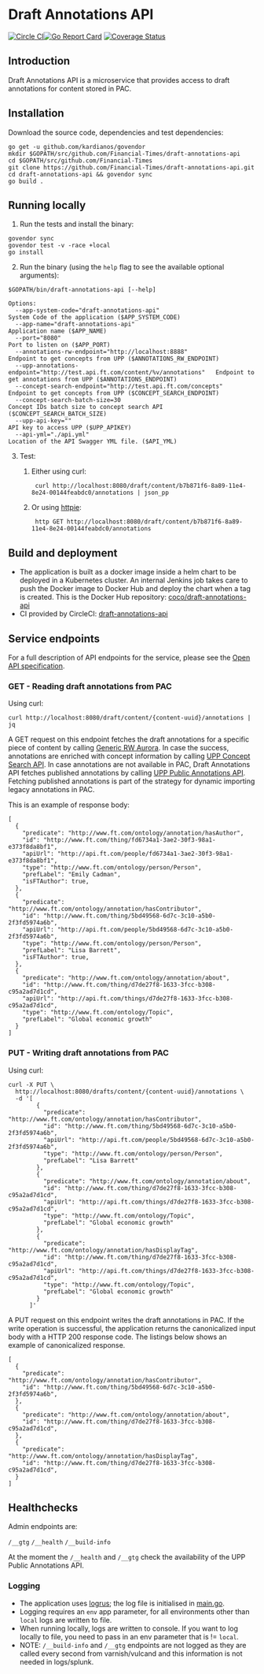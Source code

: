# Draft Annotations API

[![Circle CI](https://circleci.com/gh/Financial-Times/draft-annotations-api/tree/master.png?style=shield)](https://circleci.com/gh/Financial-Times/draft-annotations-api/tree/master)[![Go Report Card](https://goreportcard.com/badge/github.com/Financial-Times/draft-annotations-api)](https://goreportcard.com/report/github.com/Financial-Times/draft-annotations-api) [![Coverage Status](https://coveralls.io/repos/github/Financial-Times/draft-annotations-api/badge.svg)](https://coveralls.io/github/Financial-Times/draft-annotations-api)

## Introduction

Draft Annotations API is a microservice that provides access to draft annotations for content stored in PAC.

## Installation

Download the source code, dependencies and test dependencies:

```
go get -u github.com/kardianos/govendor
mkdir $GOPATH/src/github.com/Financial-Times/draft-annotations-api
cd $GOPATH/src/github.com/Financial-Times
git clone https://github.com/Financial-Times/draft-annotations-api.git
cd draft-annotations-api && govendor sync
go build .
```

## Running locally

1. Run the tests and install the binary:

```
govendor sync
govendor test -v -race +local
go install
```

2. Run the binary (using the `help` flag to see the available optional arguments):

```
$GOPATH/bin/draft-annotations-api [--help]

Options:
  --app-system-code="draft-annotations-api"                                    System Code of the application ($APP_SYSTEM_CODE)
  --app-name="draft-annotations-api"                                           Application name ($APP_NAME)
  --port="8080"                                                                Port to listen on ($APP_PORT)
  --annotations-rw-endpoint="http://localhost:8888"                            Endpoint to get concepts from UPP ($ANNOTATIONS_RW_ENDPOINT)
  --upp-annotations-endpoint="http://test.api.ft.com/content/%v/annotations"   Endpoint to get annotations from UPP ($ANNOTATIONS_ENDPOINT)
  --concept-search-endpoint="http://test.api.ft.com/concepts"                  Endpoint to get concepts from UPP ($CONCEPT_SEARCH_ENDPOINT)
  --concept-search-batch-size=30                                               Concept IDs batch size to concept search API ($CONCEPT_SEARCH_BATCH_SIZE)
  --upp-api-key=""                                                             API key to access UPP ($UPP_APIKEY)
  --api-yml="./api.yml"                                                        Location of the API Swagger YML file. ($API_YML)
```


3. Test:

    1. Either using curl:

            curl http://localhost:8080/draft/content/b7b871f6-8a89-11e4-8e24-00144feabdc0/annotations | json_pp

    1. Or using [httpie](https://github.com/jkbrzt/httpie):

            http GET http://localhost:8080/draft/content/b7b871f6-8a89-11e4-8e24-00144feabdc0/annotations

## Build and deployment

* The application is built as a docker image inside a helm chart to be deployed in a Kubernetes cluster.
  An internal Jenkins job takes care to push the Docker image to Docker Hub and deploy the chart when a tag is created.
  This is the Docker Hub repository: [coco/draft-annotations-api](https://hub.docker.com/r/coco/draft-annotations-api)
* CI provided by CircleCI: [draft-annotations-api](https://circleci.com/gh/Financial-Times/draft-annotations-api)

## Service endpoints

For a full description of API endpoints for the service, please see the [Open API specification](./api/api.yml).

### GET - Reading draft annotations from PAC

Using curl:

```
curl http://localhost:8080/draft/content/{content-uuid}/annotations | jq
```

A GET request on this endpoint fetches the draft annotations for a specific piece of content by calling 
[Generic RW Aurora](https://github.com/Financial-Times/generic-rw-aurora).
In case the success, annotations are enriched with concept information by calling 
[UPP Concept Search API](https://github.com/Financial-Times/concept-search-api).
In case annotations are not available in PAC, 
Draft Annotations API fetches published annotations by calling 
[UPP Public Annotations API](https://github.com/Financial-Times/public-annotations-api).
Fetching published annotations is part of the strategy for dynamic importing legacy annotations in PAC. 

This is an example of response body:
```
[
  {
    "predicate": "http://www.ft.com/ontology/annotation/hasAuthor",
    "id": "http://www.ft.com/thing/fd6734a1-3ae2-30f3-98a1-e373f8da8bf1",
    "apiUrl": "http://api.ft.com/people/fd6734a1-3ae2-30f3-98a1-e373f8da8bf1",
    "type": "http://www.ft.com/ontology/person/Person",
    "prefLabel": "Emily Cadman",
    "isFTAuthor": true,
  },
  {
    "predicate": "http://www.ft.com/ontology/annotation/hasContributor",
    "id": "http://www.ft.com/thing/5bd49568-6d7c-3c10-a5b0-2f3fd5974a6b",
    "apiUrl": "http://api.ft.com/people/5bd49568-6d7c-3c10-a5b0-2f3fd5974a6b",
    "type": "http://www.ft.com/ontology/person/Person",
    "prefLabel": "Lisa Barrett",
    "isFTAuthor": true,
  },
  {
    "predicate": "http://www.ft.com/ontology/annotation/about",
    "id": "http://www.ft.com/thing/d7de27f8-1633-3fcc-b308-c95a2ad7d1cd",
    "apiUrl": "http://api.ft.com/things/d7de27f8-1633-3fcc-b308-c95a2ad7d1cd",
    "type": "http://www.ft.com/ontology/Topic",
    "prefLabel": "Global economic growth"
  }
]
```

### PUT - Writing draft annotations from PAC

Using curl:
```
curl -X PUT \
  http://localhost:8080/drafts/content/{content-uuid}/annotations \
  -d '[
        {
          "predicate": "http://www.ft.com/ontology/annotation/hasContributor",
          "id": "http://www.ft.com/thing/5bd49568-6d7c-3c10-a5b0-2f3fd5974a6b",
          "apiUrl": "http://api.ft.com/people/5bd49568-6d7c-3c10-a5b0-2f3fd5974a6b",
          "type": "http://www.ft.com/ontology/person/Person",
          "prefLabel": "Lisa Barrett"
        },
        {
          "predicate": "http://www.ft.com/ontology/annotation/about",
          "id": "http://www.ft.com/thing/d7de27f8-1633-3fcc-b308-c95a2ad7d1cd",
          "apiUrl": "http://api.ft.com/things/d7de27f8-1633-3fcc-b308-c95a2ad7d1cd",
          "type": "http://www.ft.com/ontology/Topic",
          "prefLabel": "Global economic growth"
        },
        {
          "predicate": "http://www.ft.com/ontology/annotation/hasDisplayTag",
          "id": "http://www.ft.com/thing/d7de27f8-1633-3fcc-b308-c95a2ad7d1cd",
          "apiUrl": "http://api.ft.com/things/d7de27f8-1633-3fcc-b308-c95a2ad7d1cd",
          "type": "http://www.ft.com/ontology/Topic",
          "prefLabel": "Global economic growth"
        }
      ]'
```

A PUT request on this endpoint writes the draft annotations in PAC. 
If the write operation is successful, the application returns the canonicalized input body with 
a HTTP 200 response code.
The listings below shows an example of canonicalized response.

```
[
  {
    "predicate": "http://www.ft.com/ontology/annotation/hasContributor",
    "id": "http://www.ft.com/thing/5bd49568-6d7c-3c10-a5b0-2f3fd5974a6b",
  },
  {
    "predicate": "http://www.ft.com/ontology/annotation/about",
    "id": "http://www.ft.com/thing/d7de27f8-1633-3fcc-b308-c95a2ad7d1cd",
  },
  {
    "predicate": "http://www.ft.com/ontology/annotation/hasDisplayTag",
    "id": "http://www.ft.com/thing/d7de27f8-1633-3fcc-b308-c95a2ad7d1cd",
  }
]
```

## Healthchecks

Admin endpoints are:

`/__gtg`
`/__health`
`/__build-info`

At the moment the `/__health` and `/__gtg` check the availability of the UPP Public Annotations API.

### Logging

* The application uses [logrus](https://github.com/sirupsen/logrus); the log file is initialised in [main.go](main.go).
* Logging requires an `env` app parameter, for all environments other than `local` logs are written to file.
* When running locally, logs are written to console. If you want to log locally to file, you need to pass in an env parameter that is != `local`.
* NOTE: `/__build-info` and `/__gtg` endpoints are not logged as they are called every second from varnish/vulcand and this information is not needed in logs/splunk.
